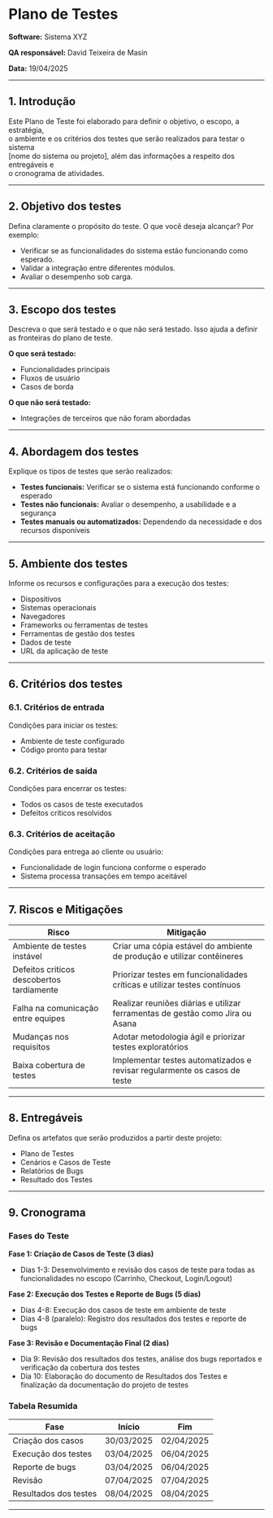 # Plano de Testes

**Software:** Sistema XYZ  

**QA responsável:** David Teixeira de Masin

**Data:** 19/04/2025

---

## 1. Introdução
Este Plano de Teste foi elaborado para definir o objetivo, o escopo, a estratégia,  
o ambiente e os critérios dos testes que serão realizados para testar o sistema  
[nome do sistema ou projeto], além das informações a respeito dos entregáveis e  
o cronograma de atividades.

---

## 2. Objetivo dos testes
Defina claramente o propósito do teste. O que você deseja alcançar? Por exemplo:

- Verificar se as funcionalidades do sistema estão funcionando como esperado.  
- Validar a integração entre diferentes módulos.  
- Avaliar o desempenho sob carga.  

---

## 3. Escopo dos testes
Descreva o que será testado e o que não será testado. Isso ajuda a definir as fronteiras do plano de teste.

**O que será testado:**
- Funcionalidades principais
- Fluxos de usuário
- Casos de borda

**O que não será testado:**
- Integrações de terceiros que não foram abordadas

---

## 4. Abordagem dos testes
Explique os tipos de testes que serão realizados:

- **Testes funcionais:** Verificar se o sistema está funcionando conforme o esperado  
- **Testes não funcionais:** Avaliar o desempenho, a usabilidade e a segurança  
- **Testes manuais ou automatizados:** Dependendo da necessidade e dos recursos disponíveis  

---

## 5. Ambiente dos testes
Informe os recursos e configurações para a execução dos testes:

- Dispositivos  
- Sistemas operacionais  
- Navegadores  
- Frameworks ou ferramentas de testes  
- Ferramentas de gestão dos testes  
- Dados de teste  
- URL da aplicação de teste  

---

## 6. Critérios dos testes

### 6.1. Critérios de entrada
Condições para iniciar os testes:

- Ambiente de teste configurado  
- Código pronto para testar  

### 6.2. Critérios de saída
Condições para encerrar os testes:

- Todos os casos de teste executados  
- Defeitos críticos resolvidos  

### 6.3. Critérios de aceitação
Condições para entrega ao cliente ou usuário:

- Funcionalidade de login funciona conforme o esperado  
- Sistema processa transações em tempo aceitável  

---

## 7. Riscos e Mitigações

| Risco | Mitigação |
|-------|-----------|
| Ambiente de testes instável | Criar uma cópia estável do ambiente de produção e utilizar contêineres |
| Defeitos críticos descobertos tardiamente | Priorizar testes em funcionalidades críticas e utilizar testes contínuos |
| Falha na comunicação entre equipes | Realizar reuniões diárias e utilizar ferramentas de gestão como Jira ou Asana |
| Mudanças nos requisitos | Adotar metodologia ágil e priorizar testes exploratórios |
| Baixa cobertura de testes | Implementar testes automatizados e revisar regularmente os casos de teste |

---

## 8. Entregáveis

Defina os artefatos que serão produzidos a partir deste projeto:

- Plano de Testes  
- Cenários e Casos de Teste  
- Relatórios de Bugs  
- Resultado dos Testes  

---

## 9. Cronograma

### Fases do Teste

**Fase 1: Criação de Casos de Teste (3 dias)**  
- Dias 1-3: Desenvolvimento e revisão dos casos de teste para todas as funcionalidades no escopo (Carrinho, Checkout, Login/Logout)

**Fase 2: Execução dos Testes e Reporte de Bugs (5 dias)**  
- Dias 4-8: Execução dos casos de teste em ambiente de teste  
- Dias 4-8 (paralelo): Registro dos resultados dos testes e reporte de bugs

**Fase 3: Revisão e Documentação Final (2 dias)**  
- Dia 9: Revisão dos resultados dos testes, análise dos bugs reportados e verificação da cobertura dos testes  
- Dia 10: Elaboração do documento de Resultados dos Testes e finalização da documentação do projeto de testes

### Tabela Resumida

| Fase                    | Início       | Fim          |
|-------------------------|--------------|--------------|
| Criação dos casos       | 30/03/2025   | 02/04/2025   |
| Execução dos testes     | 03/04/2025   | 06/04/2025   |
| Reporte de bugs         | 03/04/2025   | 06/04/2025   |
| Revisão                 | 07/04/2025   | 07/04/2025   |
| Resultados dos testes   | 08/04/2025   | 08/04/2025   |

---
